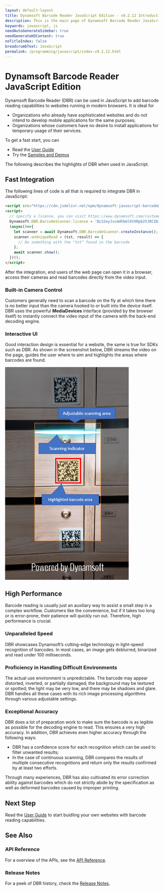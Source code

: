 ```yaml
---
layout: default-layout
title: Dynamsoft Barcode Reader JavaScript Edition - v9.2.12 Introduction
description: This is the main page of Dynamsoft Barcode Reader JavaScript SDK.
keywords: javascript, js
needAutoGenerateSidebar: true
needGenerateH3Content: true
noTitleIndex: false
breadcrumbText: JavaScript
permalink: /programming/javascript/index-v9.2.12.html
---
```


# Dynamsoft Barcode Reader JavaScript Edition

Dynamsoft Barcode Reader (DBR) can be used in JavaScript to add barcode reading capabilities to websites running in modern browsers. It is ideal for

* Organizations who already have sophisticated websites and do not intend to develop mobile applications for the same purposes;
* Organizations whose customers have no desire to install applications for temporary usage of their services.

To get a fast start, you can

* Read the [User Guide](user-guide/)
* Try the [Samples and Demos](samples-demos/)

The following describes the highlights of DBR when used in JavaScript.

## Fast Integration

The following lines of code is all that is required to integrate DBR in JavaScript:

``` html
<script src="https://cdn.jsdelivr.net/npm/dynamsoft-javascript-barcode@9.2.12/dist/dbr.js"></script>
<script>
  // specify a license, you can visit https://www.dynamsoft.com/customer/license/trialLicense?utm_source=intro&product=dbr&package=js to get your own trial license good for 30 days. 
  Dynamsoft.DBR.BarcodeScanner.license = 'DLS2eyJvcmdhbml6YXRpb25JRCI6IjIwMDAwMSJ9';
  (async()=>{
    let scanner = await Dynamsoft.DBR.BarcodeScanner.createInstance();
    scanner.onUniqueRead = (txt, result) => {
      // Do something with the "txt" found in the barcode
    };
    await scanner.show();
  })();
</script>
```

After the integration, end users of the web page can open it in a browser, access their cameras and read barcodes directly from the video input.

### Built-in Camera Control

Customers generally need to scan a barcode on the fly at which time there is no better input than the camera hooked to or built into the device itself. DBR uses the powerful **MediaDevices** interface (provided by the browser itself) to instantly connect the video input of the camera with the back-end decoding engine.

### Interactive UI

Good interaction design is essential for a website, the same is true for SDKs such as DBR. As shown in the screenshot below, DBR streams the video on the page, guides the user where to aim and highlights the areas where barcodes are found.

![Interactive UI](assets/interactive-ui.png)

## High Performance

Barcode reading is usually just an auxiliary way to assist a small step in a complex workflow. Customers like the convenience, but if it takes too long or is error-prone, their patience will quickly run out. Therefore, high performance is crucial.

### Unparalleled Speed

DBR showcases Dynamsoft’s cutting-edge technology in light-speed recognition of barcodes. In most cases, an image gets deblurred, binarized and read under 100 milliseconds.

### Proficiency in Handling Difficult Environments

The actual use environment is unpredictable. The barcode may appear distorted, inverted, or partially damaged; the background may be textured or spotted; the light may be very low, and there may be shadows and glare. DBR handles all these cases with its rich image processing algorithms through various adjustable settings.

### Exceptional Accuracy

DBR does a lot of preparation work to make sure the barcode is as legible as possible for the decoding engine to read. This ensures a very high accuracy. In addition, DBR achieves even higher accuracy through the following ways:

* DBR has a confidence score for each recognition which can be used to filter unwanted results;
* In the case of continuous scanning, DBR compares the results of multiple consecutive recognitions and return only the results confirmed by at least two efforts.

Through many experiences, DBR has also cultivated its error correction ability against barcodes which do not strictly abide by the specification as well as deformed barcodes caused by improper printing.

## Next Step

Read the [User Guide](user-guide/) to start buidling your own websites with barcode reading capabilities.

## See Also

### API Reference

For a overview of the APIs, see the [API Reference](api-reference/).

### Release Notes

For a peek of DBR history, check the [Release Notes](release-notes/).
